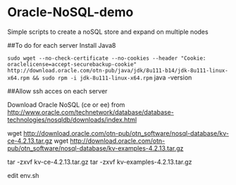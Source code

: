 # Oracle-NoSQL-demo
Simple scripts to create a noSQL store and expand on multiple nodes

##To do for each server
Install Java8

`sudo wget --no-check-certificate --no-cookies --header "Cookie: oraclelicense=accept-securebackup-cookie" http://download.oracle.com/otn-pub/java/jdk/8u111-b14/jdk-8u111-linux-x64.rpm && sudo rpm -i jdk-8u111-linux-x64.rpm`
java -version

##Allow ssh acces on each server

Download Oracle NoSQL (ce or ee) from http://www.oracle.com/technetwork/database/database-technologies/nosqldb/downloads/index.html

wget http://download.oracle.com/otn-pub/otn_software/nosql-database/kv-ce-4.2.13.tar.gz
wget http://download.oracle.com/otn-pub/otn_software/nosql-database/kv-examples-4.2.13.tar.gz

tar -zxvf kv-ce-4.2.13.tar.gz
tar -zxvf kv-examples-4.2.13.tar.gz

edit env.sh
